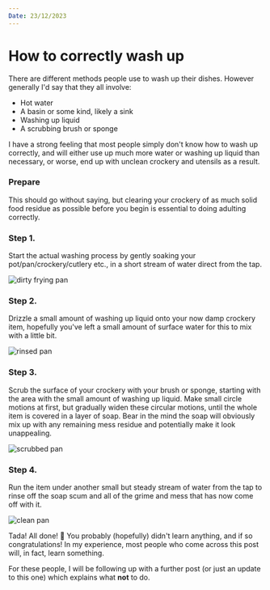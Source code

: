 ```yaml
---
Date: 23/12/2023
---
```

# How to correctly wash up

There are different methods people use to wash up their dishes. However generally I'd say that they all involve:

- Hot water
- A basin or some kind, likely a sink
- Washing up liquid
- A scrubbing brush or sponge

I have a strong feeling that most people simply don't know how to wash up correctly, and will either use up much more water or washing up liquid than necessary, or worse, end up with unclean crockery and utensils as a result.

### Prepare

This should go without saying, but clearing your crockery of as much solid food residue as possible before you begin is essential to doing adulting correctly.

### Step 1.

Start the actual washing process by gently soaking your pot/pan/crockery/cutlery etc., in a short stream of water direct from the tap.

![dirty frying pan](/static/dirty-pan.jpg)
### Step 2.

Drizzle a small amount of washing up liquid onto your now damp crockery item, hopefully you've left a small amount of surface water for this to mix with a little bit.

![rinsed pan](/static/rinsed-and-soaped-pan.jpg)
### Step 3.

Scrub the surface of your crockery with your brush or sponge, starting with the area with the small amount of washing up liquid. Make small circle motions at first, but gradually widen these circular motions, until the whole item is covered in a layer of soap. Bear in the mind the soap will obviously mix up with any remaining mess residue and potentially make it look unappealing.

![scrubbed pan](/static/scrubbed-up-pan.jpg)
### Step 4.

Run the item under another small but steady stream of water from the tap to rinse off the soap scum and all of the grime and mess that has now come off with it.

![clean pan](/static/clean-pan.jpg)

Tada! All done! 🎉 You probably (hopefully) didn't learn anything, and if so congratulations! In my experience, most people who come across this post will, in fact, learn something.

For these people, I will be following up with a further post (or just an update to this one) which explains what __not__ to do.
